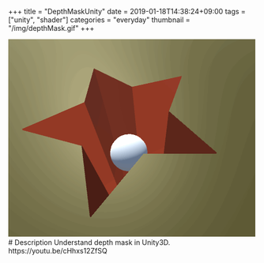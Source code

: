 +++
title = "DepthMaskUnity"
date = 2019-01-18T14:38:24+09:00
tags = ["unity", "shader"]
categories = "everyday"
thumbnail = "/img/depthMask.gif"
+++

<div class="image">
<img src="/img/depthMask.gif" style="max-width: 640px;">
</div>

<div class="description">
# Description
Understand depth mask in Unity3D.
https://youtu.be/cHhxs12ZfSQ